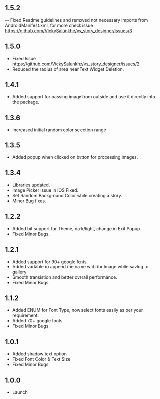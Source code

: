 ## 1.5.2
-- Fixed Readme guidelines and removed not necessary imports from AndroidManifest.xml, for more check issue https://github.com/VickySalunkhe/vs_story_designer/issues/3

## 1.5.0
- Fixed Issue https://github.com/VickySalunkhe/vs_story_designer/issues/2
- Reduced the radius of area near Text Widget Deletion.

## 1.4.1
- Added support for passing image from outside and use it directly into the package.

## 1.3.6
- Increased initial random color selection range

## 1.3.5
- Added popup when clicked on button for processing images.

## 1.3.4
- Libraries updated.
- Image Picker issue in iOS Fixed.
- Set Random Background Color while creating a story.
- Minor Bug fixes.

## 1.2.2
- Added bit support for Theme, dark/light, change in Exit Popup
- Fixed Minor Bugs.

## 1.2.1
- Added support for 90+ google fonts.
- Added variable to append the name with for image while saving to gallery
- Smooth transistion and better overall performance.
- Fixed Minor Bugs.

## 1.1.2
- Added ENUM for Font Type, now select fonts easily as per your requirement.
- Added 70+ google fonts.
- Fixed Minor Bugs

## 1.0.1
- Added shadow text option
- Fixed Font Color & Text Size
- Fixed Minor Bugs

## 1.0.0
- Launch
